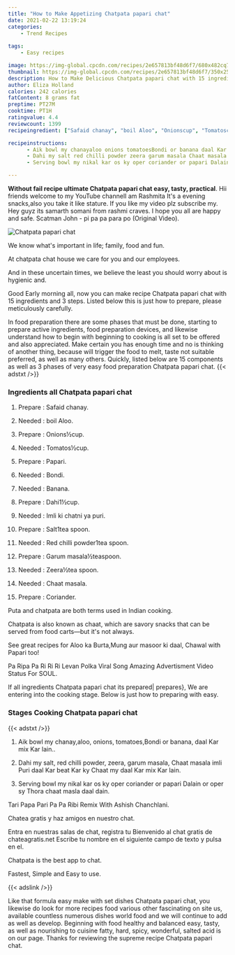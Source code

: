 ```yaml
---
title: "How to Make Appetizing Chatpata papari chat"
date: 2021-02-22 13:19:24
categories:
    - Trend Recipes
    
tags:
    - Easy recipes

image: https://img-global.cpcdn.com/recipes/2e657813bf48d6f7/680x482cq70/chatpata-papari-chat-recipe-main-photo.jpg
thumbnail: https://img-global.cpcdn.com/recipes/2e657813bf48d6f7/350x250cq70/chatpata-papari-chat-recipe-main-photo.jpg
description: How to Make Delicious Chatpata papari chat with 15 ingredients and 3 stages of easy cooking.
author: Eliza Holland
calories: 242 calories
fatContent: 8 grams fat
preptime: PT27M
cooktime: PT1H
ratingvalue: 4.4
reviewcount: 1399
recipeingredient: ["Safaid chanay", "boil Aloo", "Onionscup", "Tomatoscup", "Papari", "Bondi", "Banana", "Dahi1cup", "Imli ki chatni ya puri", "Salt1tea spoon", "Red chilli powder1tea spoon", "Garum masalateaspoon", "Zeeratea spoon", "Chaat masala", "Coriander"]

recipeinstructions: 
      - Aik bowl my chanayaloo onions tomatoesBondi or banana daal Kar mix Kar lain 
      - Dahi my salt red chilli powder zeera garum masala Chaat masala imli Puri daal Kar beat Kar ky Chaat my daal Kar mix Kar lain 
      - Serving bowl my nikal kar os ky oper coriander or papari Dalain or oper sy Thora chaat masla daal dain

---
```




**Without fail recipe ultimate Chatpata papari chat easy, tasty, practical**. Hii friends welcome to my YouTube channelI am Rashmita It&#39;s a evening snacks,also you take it like stature. If you like my video plz subscribe my. Hey guyz its samarth somani from rashmi craves. I hope you all are happy and safe. Scatman John - pi pa pa para po (Original Video).


![Chatpata papari chat](https://img-global.cpcdn.com/recipes/2e657813bf48d6f7/680x482cq70/chatpata-papari-chat-recipe-main-photo.jpg "Chatpata papari chat")



We know what&#39;s important in life; family, food and fun.

At chatpata chat house we care for you and our employees.

And in these uncertain times, we believe the least you should worry about is hygienic and.


Good Early morning all, now you can make recipe Chatpata papari chat with 15 ingredients and 3 steps. Listed below this is just how to prepare, please meticulously carefully.

In food preparation there are some phases that must be done, starting to prepare active ingredients, food preparation devices, and likewise understand how to begin with beginning to cooking is all set to be offered and also appreciated. Make certain you has enough time and no is thinking of another thing, because will trigger the food to melt, taste not suitable preferred, as well as many others. Quickly, listed below are 15 components as well as 3 phases of very easy food preparation Chatpata papari chat.
{{< adstxt />}}

### Ingredients all Chatpata papari chat


1. Prepare  : Safaid chanay.

1. Needed  : boil Aloo.

1. Prepare  : Onions½cup.

1. Needed  : Tomatos½cup.

1. Prepare  : Papari.

1. Needed  : Bondi.

1. Needed  : Banana.

1. Prepare  : Dahi1½cup.

1. Needed  : Imli ki chatni ya puri.

1. Prepare  : Salt1tea spoon.

1. Needed  : Red chilli powder1tea spoon.

1. Prepare  : Garum masala½teaspoon.

1. Needed  : Zeera½tea spoon.

1. Needed  : Chaat masala.

1. Prepare  : Coriander.


Puta and chatpata are both terms used in Indian cooking.

Chatpata is also known as chaat, which are savory snacks that can be served from food carts—but it&#39;s not always.

See great recipes for Aloo ka Burta,Mung aur masoor ki daal, Chawal with Papari too!

Pa Ripa Pa Ri Ri Ri Levan Polka Viral Song Amazing Advertisment Video Status For SOUL.


If all ingredients Chatpata papari chat its prepared| prepares}, We are entering into the cooking stage. Below is just how to preparing with easy.

### Stages Cooking Chatpata papari chat

{{< adstxt />}}


1. Aik bowl my chanay,aloo, onions, tomatoes,Bondi or banana, daal Kar mix Kar lain..



1. Dahi my salt, red chilli powder, zeera, garum masala, Chaat masala imli Puri daal Kar beat Kar ky Chaat my daal Kar mix Kar lain.



1. Serving bowl my nikal kar os ky oper coriander or papari Dalain or oper sy Thora chaat masla daal dain.




Tari Papa Pari Pa Pa Ribi Remix With Ashish Chanchlani.

Chatea gratis y haz amigos en nuestro chat.

Entra en nuestras salas de chat, registra tu Bienvenido al chat gratis de chateagratis.net Escribe tu nombre en el siguiente campo de texto y pulsa en el.

Chatpata is the best app to chat.

Fastest, Simple and Easy to use.


{{< adslink />}}

Like that formula easy make with set dishes Chatpata papari chat, you likewise do look for more recipes food various other fascinating on site us, available countless numerous dishes world food and we will continue to add as well as develop. Beginning with food healthy and balanced easy, tasty, as well as nourishing to cuisine fatty, hard, spicy, wonderful, salted acid is on our page. Thanks for reviewing the supreme recipe Chatpata papari chat.
